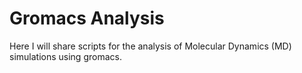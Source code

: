 # Gromacs Analysis
Here I will share scripts for the analysis of  Molecular Dynamics (MD) simulations using gromacs.
